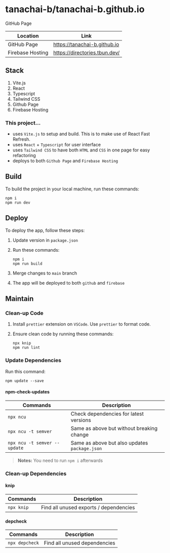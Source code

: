 # tanachai-b/tanachai-b.github.io

GitHub Page

| Location         | Link                          |
| ---------------- | ----------------------------- |
| GitHub Page      | https://tanachai-b.github.io  |
| Firebase Hosting | https://directories.tbun.dev/ |

## Stack

1. Vite.js
2. React
3. Typescript
4. Tailwind CSS
5. Github Page
6. Firebase Hosting

### This project...

- uses `Vite.js` to setup and build. This is to make use of React Fast Refresh.
- uses `React` + `Typescript` for user interface
- uses `Tailwind CSS` to have both `HTML` and `CSS` in one page for easy refactoring
- deploys to both `Github Page` and `Firebase Hosting`

## Build

To build the project in your local machine, run these commands:

```
npm i
npm run dev
```

## Deploy

To deploy the app, follow these steps:

1.  Update version in `package.json`
2.  Run these commands:

    ```
    npm i
    npm run build
    ```

3.  Merge changes to `main` branch
4.  The app will be deployed to both `github` and `firebase`

## Maintain

### Clean-up Code

1. Install `prettier` extension on `VSCode`. Use `prettier` to format code.
2. Ensure clean code by running these commands:

   ```
   npx knip
   npm run lint
   ```

### Update Dependencies

Run this command:

```
npm update --save
```

#### npm-check-updates

| Commands                     | Description                                   |
| ---------------------------- | --------------------------------------------- |
| `npx ncu`                    | Check dependencies for latest versions        |
| `npx ncu -t semver`          | Same as above but without breaking change     |
| `npx ncu -t semver --update` | Same as above but also updates `package.json` |

> **Notes:** You need to run `npm i` afterwards

### Clean-up Dependencies

#### knip

| Commands   | Description                            |
| ---------- | -------------------------------------- |
| `npx knip` | Find all unused exports / dependencies |

#### depcheck

| Commands       | Description                  |
| -------------- | ---------------------------- |
| `npx depcheck` | Find all unused dependencies |
